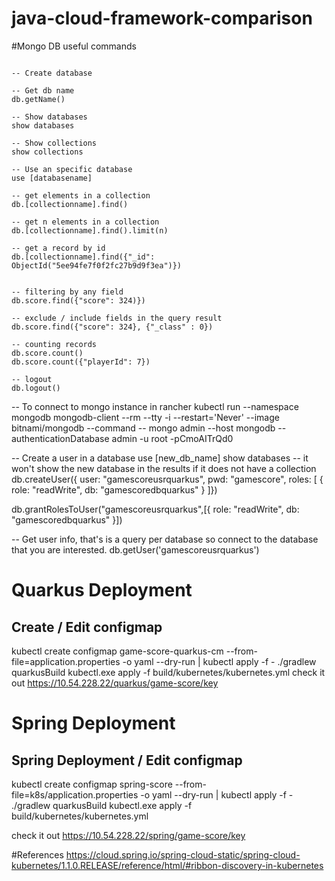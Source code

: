 # java-cloud-framework-comparison


#Mongo DB useful commands

```nosql

-- Create database

-- Get db name
db.getName()

-- Show databases
show databases

-- Show collections
show collections

-- Use an specific database
use [databasename]

-- get elements in a collection
db.[collectionname].find()

-- get n elements in a collection
db.[collectionname].find().limit(n)

-- get a record by id
db.[collectionname].find({"_id":  ObjectId("5ee94fe7f0f2fc27b9d9f3ea")})


-- filtering by any field
db.score.find({"score": 324)})

-- exclude / include fields in the query result
db.score.find({"score": 324}, {"_class" : 0})

-- counting records
db.score.count()
db.score.count({"playerId": 7})

-- logout
db.logout()

``` 



-- To connect to mongo instance in rancher
kubectl run --namespace mongodb mongodb-client --rm --tty -i --restart='Never' --image bitnami/mongodb --command -- mongo admin --host mongodb --authenticationDatabase admin -u root -pCmoAITrQd0

-- Create a user in a database
use [new_db_name]
show databases -- it won't show the new database in the results if it does not have a collection
db.createUser({ user: "gamescoreusrquarkus", pwd: "gamescore", roles: [ { role: "readWrite", db: "gamescoredbquarkus" } ]})

db.grantRolesToUser("gamescoreusrquarkus",[{ role: "readWrite", db: "gamescoredbquarkus" }])

-- Get user info, that's is a query per database so connect to the database that you are interested.
db.getUser('gamescoreusrquarkus')

# Quarkus Deployment

## Create / Edit configmap
kubectl create configmap game-score-quarkus-cm --from-file=application.properties  -o yaml --dry-run | kubectl apply -f -
./gradlew quarkusBuild
 kubectl.exe apply -f build/kubernetes/kubernetes.yml
check it out https://10.54.228.22/quarkus/game-score/key 
 
 # Spring Deployment

## Spring Deployment / Edit configmap
kubectl create configmap spring-score --from-file=k8s/application.properties  -o yaml --dry-run | kubectl apply -f -
./gradlew quarkusBuild
 kubectl.exe apply -f build/kubernetes/kubernetes.yml
 
check it out https://10.54.228.22/spring/game-score/key
 
 
#References
https://cloud.spring.io/spring-cloud-static/spring-cloud-kubernetes/1.1.0.RELEASE/reference/html/#ribbon-discovery-in-kubernetes
 
 
 
